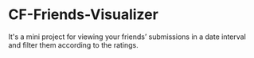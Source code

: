 # CF-Friends-Visualizer
It's a mini project for viewing your friends’ submissions in a date interval and filter them according to the ratings.

